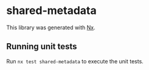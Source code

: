 # shared-metadata

This library was generated with [Nx](https://nx.dev).

## Running unit tests

Run `nx test shared-metadata` to execute the unit tests.
